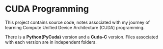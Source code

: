 # CUDA Programming


This project contains source code, notes associated with my journey of learning Compute Unified Device Architecture (CUDA) programming.

There is a **Python(PyCuda)** version and a **Cuda-C** version. Files associated with each version are in independent folders. 

